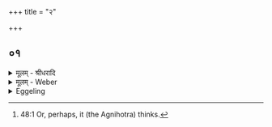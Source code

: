 +++
title = "२"

+++


## ०१
<details><summary>मूलम् - श्रीधरादि</summary>

यो᳘ ह वा᳘ ऽअग्निहोत्रे[[!!]]॥  
ष᳘ण्मिथुना᳘नि व्वे᳘द मिथुने᳘न मिथुनेन ह प्र᳘जायते स᳘र्व्वाभिः प्र᳘जातिभिर्य्य᳘जमानश्च प᳘त्नी च तदे᳘कम्मिथुनं त᳘स्मादस्य प᳘त्नीवदग्निहोत्र᳘ᳫँ᳘ स्यादेत᳘न्मिथुनमु᳘पाप्नवानी᳘ति व्वत्स᳘श्चाग्निहोत्री᳘ च तदे᳘कम्मिथुनं त᳘स्मादस्य पुम्वत्सा ऽग्निहोत्री᳘[[!!]] स्यादेत᳘न्मिथुनमु᳘पाप्नवानीति᳘ स्थाली चा᳘ङ्गाराश्च तदे᳘कम्मिथुनᳫँ᳭ स्रु᳘क्च स्रुव᳘श्च तदे᳘कम्मिथुन᳘माहवनी᳘यश्च समि᳘च्च तदे᳘कम्मिथुनमा᳘हुतिश्च स्वाहाकार᳘श्च तदे᳘कम्मिथुन᳘मेता᳘नि ह वा ऽअग्निहोत्रे ष᳘ण्मिथुना᳘नि ता᳘नि य᳘ ऽएवं व्वे᳘द मिथुने᳘न मिथुनेन ह प्र᳘जायते स᳘र्व्वाभिः प्र᳘जातिभिः॥
</details>
<details><summary>मूलम् - Weber</summary>

यो᳘ ह वा᳘ अग्निहोत्रे᳟॥  
ष᳘ण्मिथुना᳘नि वे᳘द मिथुने᳘न-मिथुनेन ह प्र᳘जायते स᳘र्वाभिः प्र᳘जातिभिर्य᳘जमानश्च प᳘त्नी च तदे᳘कम् मिथुनं त᳘स्मादस्य प᳘त्नीवदग्निहोत्र᳘ᳫं᳘ स्यादेत᳘न्मिथुनमु᳘पाप्नवानी᳘ति वत्स᳘श्चाग्निहोत्री᳘ च तदे᳘कम् मिथुनं त᳘स्मादस्य पुं᳘वत्साग्निहोत्री᳘ स्यादेत᳘न्मिथुनमु᳘पाप्नवानीति᳘ स्थाली चा᳘ङ्गाराश्च तदे᳘कम् मिथुनᳫं स्रु᳘क्च स्रुव᳘श्च तदे᳘कम् मिथुन᳘माहवनी᳘यश्च समि᳘च्च तदे᳘कम् मिथुनमा᳘हुतिश्च स्वाहाकार᳘श्च तदे᳘कम् मिथुन᳘मेता᳘नि ह वा अग्निहोत्रे ष᳘ण्मिथुना᳘नि ता᳘नि य᳘ एवं वे᳘द मिथुने᳘न-मिथुनेन ह प्र᳘जायते स᳘र्वाभिः प्र᳘जातिभिः॥
</details>
<details><summary>Eggeling</summary>

1. Verily, whosoever knows the six pairs in the Agnihotra, has offspring born to him by pair after pair, by all generations. The Sacrificer and his wife--this is one pair: through it his Agnihotra would be possessed of a wife,--'May I obtain this pair!' he thinks [^egg_183]. The calf and the Agnihotra-cow--this is another pair: through it his Agnihotra-cow would become possessed of a male calf,--'May I obtain this pair!' he thinks. The pot and the coals--this is another pair; the offering-spoon and the dipping-spoon--this is another pair; the Āhavanīya fire and the log--this is another pair; the libation and the Svāhā-call--this is another pair: these, doubtless, are the six pairs in the Agnihotra; and he who thus knows them, has offspring born to him by pair after pair, by all generations.

[^egg_183]: 48:1 Or, perhaps, it (the Agnihotra) thinks.
</details>

